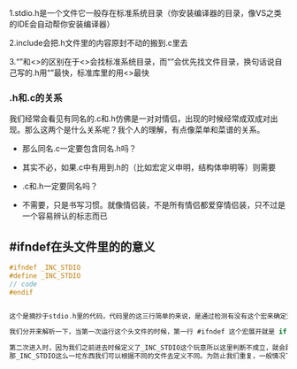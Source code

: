 1.stdio.h是一个文件它一般存在标准系统目录（你安装编译器的目录，像VS之类的IDE会自动帮你安装编译器）

2.include会把.h文件里的内容原封不动的搬到.c里去

3.“”和<>的区别在于<>会找标准系统目录，而“”会优先找文件目录，换句话说自己写的.h用“”最快，标准库里的用<>最快

### .h和.c的关系

我们经常会看见有同名的.c和.h仿佛是一对对情侣，出现的时候经常成双成对出现。那么这两个是什么关系呢？我个人的理解，有点像菜单和菜谱的关系。

- 那么同名.c一定要包含同名.h吗？
- 其实不必，如果.c中有用到.h的（比如宏定义申明，结构体申明等）则需要



- .c和.h一定要同名吗？
- 不需要，只是书写习惯。就像情侣装，不是所有情侣都爱穿情侣装，只不过是一个容易辨认的标志而已

## #ifndef在头文件里的的意义

```c
#ifndef _INC_STDIO
#define _INC_STDIO
// code
#endif


这个是摘抄于stdio.h里的代码，代码里的这三行简单的来说，是通过检测有没有这个宏来确定这个文件有没有被编译，以达同一个文件之编译一次的目的。

我们分开来解析一下，当第一次运行这个头文件的时候，第一行 #ifndef 这个宏展开就是 if no define翻译成中文就是如果你没有定义_INC_STDIO这么一拖玩意儿，那就定义一下_INC_STDIO这个玩意，然后就走一遍代码，最后的#endif是宏定义#ifndef的结束符号，由于宏定义没有大括号所以需要用#endif表示判断成功运行的代码部分。

第二次进入时，因为我们之前进去时候定义了_INC_STDIO这个玩意所以这里判断不成立，就会跳到#endif后面这样code里的代码只会被执行一遍，这就是这样写为什么能实现编译只会被编译一次。
那_INC_STDIO这么一坨东西我们可以根据不同的文件去定义不同。为防止我们重复，一般情况下会采用头文件大写（点用下划线表示）比如STDIO_H。
```



